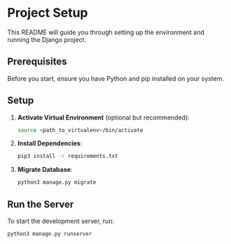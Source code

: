# Project Setup

This README will guide you through setting up the environment and running the Django project.

## Prerequisites

Before you start, ensure you have Python and pip installed on your system.

## Setup

1. **Activate Virtual Environment** (optional but recommended):

    ```bash
    source <path_to_virtualenv>/bin/activate
    ```

2. **Install Dependencies**:

    ```bash
    pip3 install -r requirements.txt
    ```

3. **Migrate Database**:

    ```bash
    python3 manage.py migrate
    ```

## Run the Server

To start the development server, run:

```bash
python3 manage.py runserver
```